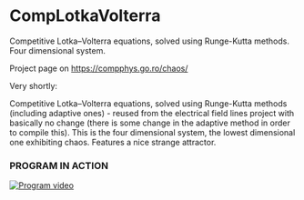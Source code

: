 # CompLotkaVolterra
Competitive Lotka–Volterra equations, solved using Runge-Kutta methods. Four dimensional system.

Project page on https://compphys.go.ro/chaos/

Very shortly:

Competitive Lotka–Volterra equations, solved using Runge-Kutta methods (including adaptive ones) - reused from the electrical field lines project with basically no change (there is some change in the adaptive method in order to compile this). This is the four dimensional system, the lowest dimensional one exhibiting chaos. Features a nice strange attractor.

### PROGRAM IN ACTION

[![Program video](https://img.youtube.com/vi/EJlxV5e2ZT0/0.jpg)](https://youtu.be/EJlxV5e2ZT0)
